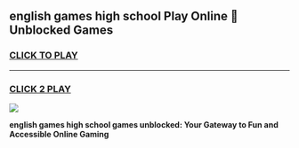
## english games high school Play Online 👋 Unblocked Games
<h3>
<a href="https://news.freeplayer.one?title=english_games_high_school&ref=17GH">CLICK TO PLAY</a></h3>
<hr>

<h3>
<a href="https://news.freeplayer.one?title=english_games_high_school&ref=17GH">CLICK 2 PLAY</a>
  
</h3>

<a href="https://news.freeplayer.one?title=english_games_high_school&ref=17GH/"><img src="https://clearcache.store/games.png"></a>


**english games high school games unblocked: Your Gateway to Fun and Accessible Online Gaming**
